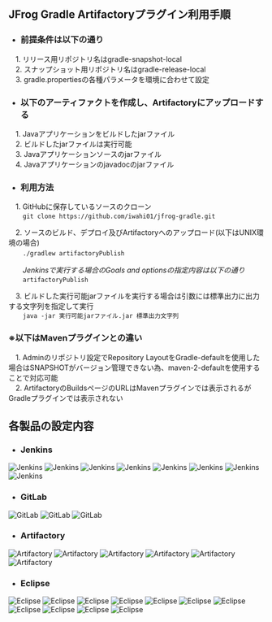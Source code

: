 ## JFrog Gradle Artifactoryプラグイン利用手順

* ### 前提条件は以下の通り
&emsp;1. リリース用リポジトリ名はgradle-snapshot-local  
&emsp;2. スナップショット用リポジトリ名はgradle-release-local  
&emsp;3. gradle.propertiesの各種パラメータを環境に合わせて設定

* ### 以下のアーティファクトを作成し、Artifactoryにアップロードする
&emsp;1. Javaアプリケーションをビルドしたjarファイル  
&emsp;2. ビルドしたjarファイルは実行可能  
&emsp;3. Javaアプリケーションソースのjarファイル  
&emsp;4. Javaアプリケーションのjavadocのjarファイル  

* ### 利用方法
&emsp;1. GitHubに保存しているソースのクローン  
&emsp;&emsp;`git clone https://github.com/iwahi01/jfrog-gradle.git`
    
&emsp;2. ソースのビルド、デプロイ及びArtifactoryへのアップロード(以下はUNIX環境の場合)  
&emsp;&emsp;`./gradlew artifactoryPublish`　 

&emsp;&emsp;*Jenkinsで実行する場合のGoals and optionsの指定内容は以下の通り*  
&emsp;&emsp;`artifactoryPublish`  

&emsp;3. ビルドした実行可能jarファイルを実行する場合は引数には標準出力に出力する文字列を指定して実行  
&emsp;&emsp;`java -jar 実行可能jarファイル.jar 標準出力文字列`  
### ※以下はMavenプラグインとの違い
&emsp;1. Adminのリポジトリ設定でRepository LayoutをGradle-defaultを使用した場合はSNAPSHOTがバージョン管理できない為、maven-2-defaultを使用することで対応可能  
&emsp;2. ArtifactoryのBuildsページのURLはMavenプラグインでは表示されるがGradleプラグインでは表示されない  

## 各製品の設定内容

* ### Jenkins
![Jenkins](https://github.com/iwahi01/jfrog-gradle/wiki/images/jenkins-gradle01.png)
![Jenkins](https://github.com/iwahi01/jfrog-gradle/wiki/images/jenkins-gradle02.png)
![Jenkins](https://github.com/iwahi01/jfrog-gradle/wiki/images/jenkins-gradle03.png)
![Jenkins](https://github.com/iwahi01/jfrog-gradle/wiki/images/jenkins-gradle04.png)
![Jenkins](https://github.com/iwahi01/jfrog-gradle/wiki/images/jenkins-gradle05.png)
![Jenkins](https://github.com/iwahi01/jfrog-gradle/wiki/images/jenkins-gradle06.png)
![Jenkins](https://github.com/iwahi01/jfrog-gradle/wiki/images/jenkins-gradle07.png)
![Jenkins](https://github.com/iwahi01/jfrog-gradle/wiki/images/jenkins-gradle08.png)

* ### GitLab
![GitLab](https://github.com/iwahi01/jfrog-gradle/wiki/images/gitlab-gradle01.png)
![GitLab](https://github.com/iwahi01/jfrog-gradle/wiki/images/gitlab-gradle02.png)
![GitLab](https://github.com/iwahi01/jfrog-gradle/wiki/images/gitlab-gradle03.png)

* ### Artifactory
![Artifactory](https://github.com/iwahi01/jfrog-gradle/wiki/images/artifactory-gradle01.png)
![Artifactory](https://github.com/iwahi01/jfrog-gradle/wiki/images/artifactory-gradle02.png)
![Artifactory](https://github.com/iwahi01/jfrog-gradle/wiki/images/artifactory-gradle03.png)
![Artifactory](https://github.com/iwahi01/jfrog-gradle/wiki/images/artifactory-gradle04.png)
![Artifactory](https://github.com/iwahi01/jfrog-gradle/wiki/images/artifactory-gradle05.png)
![Artifactory](https://github.com/iwahi01/jfrog-gradle/wiki/images/artifactory-gradle06.png)

* ### Eclipse
![Eclipse](https://github.com/iwahi01/jfrog-gradle/wiki/images/eclipse-gradle01.png)
![Eclipse](https://github.com/iwahi01/jfrog-gradle/wiki/images/eclipse-gradle02.png)
![Eclipse](https://github.com/iwahi01/jfrog-gradle/wiki/images/eclipse-gradle03.png)
![Eclipse](https://github.com/iwahi01/jfrog-gradle/wiki/images/eclipse-gradle04.png)
![Eclipse](https://github.com/iwahi01/jfrog-gradle/wiki/images/eclipse-gradle05.png)
![Eclipse](https://github.com/iwahi01/jfrog-gradle/wiki/images/eclipse-gradle06.png)
![Eclipse](https://github.com/iwahi01/jfrog-gradle/wiki/images/eclipse-gradle07.png)
![Eclipse](https://github.com/iwahi01/jfrog-gradle/wiki/images/eclipse-gradle08.png)
![Eclipse](https://github.com/iwahi01/jfrog-gradle/wiki/images/eclipse-gradle09.png)
![Eclipse](https://github.com/iwahi01/jfrog-gradle/wiki/images/eclipse-gradle10.png)
![Eclipse](https://github.com/iwahi01/jfrog-gradle/wiki/images/eclipse-gradle11.png)
